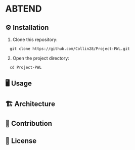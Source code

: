 # ABTEND


## ⚙️ Installation
1. Clone this repository:
```http
  git clone https://github.com/Collin28/Project-PWL.git
```
2. Open the project directory:
```http
  cd Project-PWL
```


## 🖥️ Usage



## 🏗️ Architecture



## 🤝 Contribution



## 📜 License
